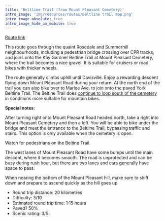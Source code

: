 ```yaml
---
title: 'Beltline Trail (from Mount Pleasant Cemetery)'
intro_image: 'img/resources/routes/Beltline trail map.png'
intro_image_absolute: true
intro_image_hide_on_mobile: true
---
```


[Route link](https://www.strava.com/routes/28848023)

This route goes through the quaint Rosedale and Summerhill
neighbourhoods, including a pedestrian bridge crossing over CPR tracks,
and joins onto the Kay Gardner Beltine Trail at Mount Pleasant Cemetery,
where the trail becomes a nice gravel. It is suitable for cruisers or
road bikes with thicker wheels.

The route generally climbs uphill until Davisville. Enjoy a rewarding
descent flying down Mount Pleasant Road during your return.
At the north end of the trail you can also bike over to Marlee Ave. to
join onto the paved York Beltline Trail.
The Beltine Trail does [continue to loop south of the
cemetery](https://www.google.com/maps/d/u/0/viewer?ie=UTF8&oe=UTF8&msa=0&dg=feature&mid=14QdDwbU2pzlua2zZvBD3C4CUv7k&ll=43.69307284971749%2C-79.38448423454928&z=15)
in conditions more suitable for mountain bikes.

<b>Special notes:</b>

After turning right onto Mount Pleasant Road headed
north, take a right into Mount Pleasant Cemetery and then a left. You
will be able to bike under the bridge and meet the entrance to the
Beltline Trail, bypassing traffic and stairs. This option is only
available when the cemetery is open.

Watch for pedestrians on the
Beltine Trail.

The west lanes of Mount Pleasant
Road have some bumps until the main descent, where it becomes smooth.
The road is unprotected and can be busy during rush hour, but there are
two lanes and cars generally have space to pass.

When nearing the
bottom of the Mount Pleasant hill, make sure to shift down and prepare
to ascend quickly as the hill goes up.

-   Round trip distance: 20 kilometres
-   Difficulty: 3/10
-   Estimated round trip time: 1:15 hours
-   Paved? 50%
-   Scenic rating: 3/5
